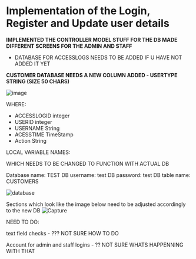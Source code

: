 # Implementation of the Login, Register and Update user details

**IMPLEMENTED THE CONTROLLER MODEL STUFF FOR THE DB MADE DIFFERENT SCREENS FOR THE ADMIN AND STAFF**

 - DATABASE FOR ACCESSLOGS NEEDS TO BE ADDED IF U HAVE NOT ADDED IT YET

**CUSTOMER DATABASE NEEDS A NEW COLUMN ADDED - USERTYPE STRING (SIZE 50 CHARS)**

![image](https://user-images.githubusercontent.com/126222338/236673372-84636a0f-ce81-4f63-8a1f-9c52737fd96e.png)

WHERE:
- ACCESSLOGID integer
- USERID integer
- USERNAME String
- ACESSTIME TimeStamp
- Action String


LOCAL VARIABLE NAMES:

WHICH NEEDS TO BE CHANGED TO FUNCTION WITH ACTUAL DB

Database name: TEST
DB username: test
DB password: test
DB table name: CUSTOMERS


![database](https://user-images.githubusercontent.com/126222338/236108652-00a27f86-a823-4cea-ad9c-259618343ffc.PNG)


Sections which look like the image below need to be adjusted accordingly to the new DB
![Capture](https://user-images.githubusercontent.com/126222338/236109019-f0e00ebc-037f-4a71-aac1-7b23dfa0e217.PNG)


NEED TO DO:

text field checks - ??? NOT SURE HOW TO DO

Account for admin and staff logins - ?? NOT SURE WHATS HAPPENNING WITH THAT
